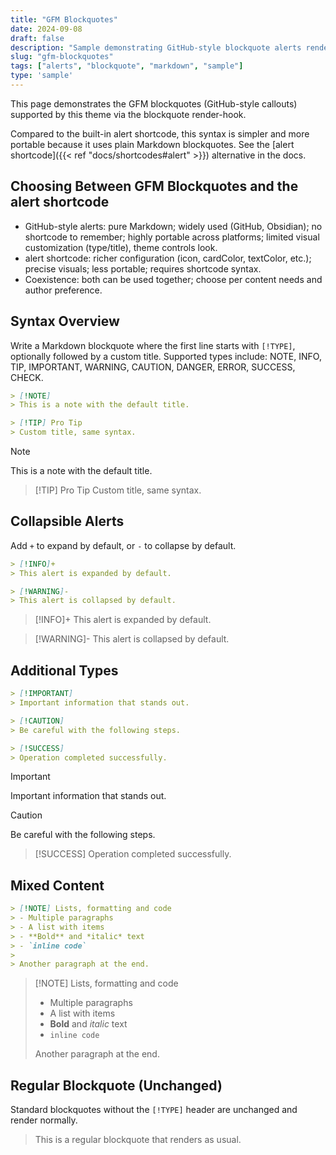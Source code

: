 ```yaml
---
title: "GFM Blockquotes"
date: 2024-09-08
draft: false
description: "Sample demonstrating GitHub-style blockquote alerts render-hook."
slug: "gfm-blockquotes"
tags: ["alerts", "blockquote", "markdown", "sample"]
type: 'sample'
---
```


This page demonstrates the GFM blockquotes (GitHub-style callouts) supported by this theme via the blockquote render-hook.

Compared to the built-in alert shortcode, this syntax is simpler and more portable because it uses plain Markdown blockquotes. See the [alert shortcode]({{< ref "docs/shortcodes#alert" >}}) alternative in the docs.

<!--more-->

## Choosing Between GFM Blockquotes and the alert shortcode

- GitHub-style alerts: pure Markdown; widely used (GitHub, Obsidian); no shortcode to remember; highly portable across platforms; limited visual customization (type/title), theme controls look.
- alert shortcode: richer configuration (icon, cardColor, textColor, etc.); precise visuals; less portable; requires shortcode syntax.
- Coexistence: both can be used together; choose per content needs and author preference.

## Syntax Overview

Write a Markdown blockquote where the first line starts with `[!TYPE]`, optionally followed by a custom title. Supported types include: NOTE, INFO, TIP, IMPORTANT, WARNING, CAUTION, DANGER, ERROR, SUCCESS, CHECK.

```md
> [!NOTE]
> This is a note with the default title.

> [!TIP] Pro Tip
> Custom title, same syntax.
```

> [!NOTE]
> This is a note with the default title.

> [!TIP] Pro Tip
> Custom title, same syntax.

## Collapsible Alerts

Add `+` to expand by default, or `-` to collapse by default.

```md
> [!INFO]+
> This alert is expanded by default.

> [!WARNING]-
> This alert is collapsed by default.
```

> [!INFO]+
> This alert is expanded by default.

> [!WARNING]-
> This alert is collapsed by default.

## Additional Types

```md
> [!IMPORTANT]
> Important information that stands out.

> [!CAUTION]
> Be careful with the following steps.

> [!SUCCESS]
> Operation completed successfully.
```

> [!IMPORTANT]
> Important information that stands out.

> [!CAUTION]
> Be careful with the following steps.

> [!SUCCESS]
> Operation completed successfully.

## Mixed Content

```md
> [!NOTE] Lists, formatting and code
> - Multiple paragraphs
> - A list with items
> - **Bold** and *italic* text
> - `inline code`
>
> Another paragraph at the end.
```

> [!NOTE] Lists, formatting and code
> - Multiple paragraphs
> - A list with items
> - **Bold** and *italic* text
> - `inline code`
>
> Another paragraph at the end.

## Regular Blockquote (Unchanged)

Standard blockquotes without the `[!TYPE]` header are unchanged and render normally.

> This is a regular blockquote that renders as usual.
